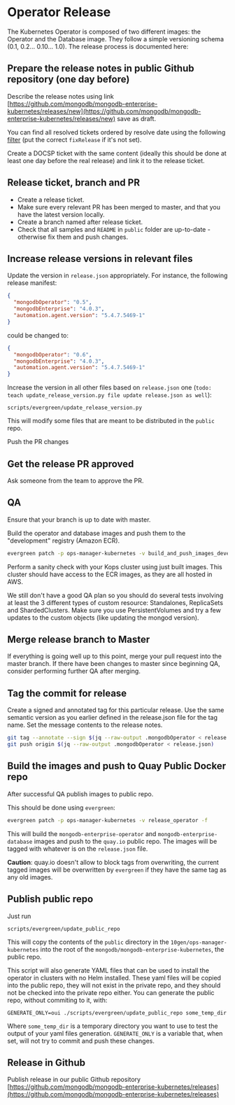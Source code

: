 # Operator Release

The Kubernetes Operator is composed of two different images: the Operator and
the Database image. They follow a simple versioning schema (0.1, 0.2... 0.10...
1.0). The release process is documented here:

## Prepare the release notes in public Github repository (one day before)

Describe the release notes using link
[https://github.com/mongodb/mongodb-enterprise-kubernetes/releases/new](https://github.com/mongodb/mongodb-enterprise-kubernetes/releases/new)
save as draft.

You can find all resolved tickets ordered by resolve date using the following
[filter](https://jira.mongodb.org/issues/?filter=26728) (put the correct
`fixRelease` if it's not set).

Create a DOCSP ticket with the same content (ideally this should be done at
least one day before the real release) and link it to the release ticket.

## Release ticket, branch and PR

* Create a release ticket.
* Make sure every relevant PR has been merged to master, and that you have the
  latest version locally.
* Create a branch named after release ticket.
* Check that all samples and `README` in `public` folder are up-to-date -
  otherwise fix them and push changes.

## Increase release versions in relevant files

Update the version in `release.json` appropriately. For instance, the following
release manifest:

```json
{
  "mongodbOperator": "0.5",
  "mongodbEnterprise": "4.0.3",
  "automation.agent.version": "5.4.7.5469-1"
}
```

could be changed to:

```json
{
  "mongodbOperator": "0.6",
  "mongodbEnterprise": "4.0.3",
  "automation.agent.version": "5.4.7.5469-1"
}
```

Increase the version in all other files based on `release.json` one (`todo:
teach update_release_version.py file update release.json as well`):

```
scripts/evergreen/update_release_version.py
```

This will modify some files that are meant to be distributed in the
`public` repo.

Push the PR changes

## Get the release PR approved

Ask someone from the team to approve the PR.

## QA

Ensure that your branch is up to date with master.

Build the operator and database images and push them to the "development"
registry (Amazon ECR).

``` bash
evergreen patch -p ops-manager-kubernetes -v build_and_push_images_development -f
```

Perform a sanity check with your Kops cluster using just built images. This
cluster should have access to the ECR images, as they are all hosted in AWS.

We still don't have a good QA plan so you should do several tests involving at
least the 3 different types of custom resource: Standalones, ReplicaSets and
ShardedClusters. Make sure you use PersistentVolumes and try a few updates to
the custom objects (like updating the mongod version).

## Merge release branch to Master

If everything is going well up to this point, merge your pull request into the
master branch. If there have been changes to master since beginning QA,
consider performing further QA after merging.

## Tag the commit for release

Create a signed and annotated tag for this particular release. Use the same
semantic version as you earlier defined in the release.json file for the tag
name. Set the message contents to the release notes.

```bash
git tag --annotate --sign $(jq --raw-output .mongodbOperator < release.json)
git push origin $(jq --raw-output .mongodbOperator < release.json)
```

## Build the images and push to Quay Public Docker repo

After successful QA publish images to public repo.

This should be done using `evergreen`:

```bash
evergreen patch -p ops-manager-kubernetes -v release_operator -f
```

This will build the `mongodb-enterprise-operator` and
`mongodb-enterprise-database` images and push to the `quay.io` public
repo. The images will be tagged with whatever is on the `release.json` file.

**Caution**: quay.io doesn't allow to block tags from overwriting, the current tagged images will be overwritten by
`evergreen` if they have the same tag as any old images.

## Publish public repo

Just run

    scripts/evergreen/update_public_repo

This will copy the contents of the `public` directory in the `10gen/ops-manager-kubernetes` into
the root of the `mongodb/mongodb-enterprise-kubernetes`, the public repo.

This script will also generate YAML files that can be used to install
the operator in clusters with no Helm installed. These yaml files will
be copied into the public repo, they will not exist in the private
repo, and they should not be checked into the private repo either. You
can generate the public repo, without commiting to it, with:

    GENERATE_ONLY=oui ./scripts/evergreen/update_public_repo some_temp_dir

Where `some_temp_dir` is a temporary directory you want to use to test
the output of your yaml files generation. `GENERATE_ONLY` is a
variable that, when set, will not try to commit and push these
changes.

## Release in Github

Publish release in our public Github repository
[https://github.com/mongodb/mongodb-enterprise-kubernetes/releases](https://github.com/mongodb/mongodb-enterprise-kubernetes/releases)

